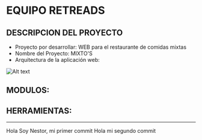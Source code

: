 # EQUIPO RETREADS
## DESCRIPCION DEL PROYECTO
- Proyecto por desarrollar:  WEB para el restaurante de comidas mixtas
- Nombre del Proyecto: MIXTO'S
- Arquitectura de la aplicación web:

![Alt text](Arquitectura-Aplicación-Web.png) 

## MODULOS: 


## HERRAMIENTAS:

---
Hola Soy Nestor, mi primer commit
Hola mi segundo commit